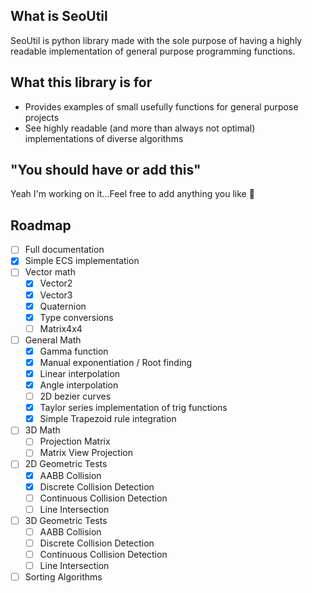 ## What is SeoUtil
SeoUtil is python library made with the sole purpose of having a highly readable implementation of general purpose programming functions.

## What this library is for

- Provides examples of small usefully functions for general purpose projects
- See highly readable (and more than always not optimal) implementations of diverse algorithms

## "You should have or add this"

Yeah I'm working on it...Feel free to add anything you like 🙂

## Roadmap

- [ ] Full documentation
- [x] Simple ECS implementation
- [ ] Vector math
  - [x] Vector2
  - [x] Vector3
  - [x] Quaternion
  - [x] Type conversions
  - [ ] Matrix4x4
- [ ] General Math
  - [x] Gamma function
  - [x] Manual exponentiation / Root finding
  - [x] Linear interpolation
  - [x] Angle interpolation
  - [ ] 2D bezier curves
  - [x] Taylor series implementation of trig functions
  - [x] Simple Trapezoid rule integration
- [ ] 3D Math
  - [ ] Projection Matrix
  - [ ] Matrix View Projection
- [ ] 2D Geometric Tests
  - [x] AABB Collision
  - [x] Discrete Collision Detection
  - [ ] Continuous Collision Detection
  - [ ] Line Intersection
- [ ] 3D Geometric Tests
  - [ ] AABB Collision
  - [ ] Discrete Collision Detection
  - [ ] Continuous Collision Detection
  - [ ] Line Intersection
- [ ] Sorting Algorithms
